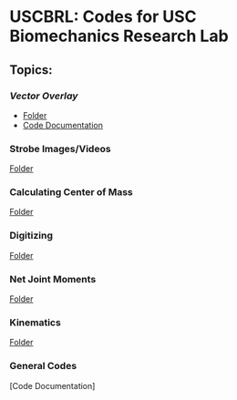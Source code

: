 # USCBRL: Codes for USC Biomechanics Research Lab

## Topics:

### *Vector Overlay*

* [Folder](https://github.com/USCBiomechanicsLab/labcodes/tree/master/VectorOverlay) <br/>
* [Code Documentation](https://github.com/USCBiomechanicsLab/labcodes/blob/README-Documentation/VectorOverlay/Documentation_VectorOverlay.md)

### **Strobe Images/Videos**

[Folder](https://github.com/USCBiomechanicsLab/labcodes/tree/master/Strobe)

### **Calculating Center of Mass**

[Folder](https://github.com/USCBiomechanicsLab/labcodes/tree/master/CalcCOM)

### **Digitizing**

[Folder](https://github.com/USCBiomechanicsLab/labcodes/tree/master/digitizing)

### **Net Joint Moments**

[Folder](https://github.com/USCBiomechanicsLab/labcodes/tree/master/NJM)

### **Kinematics**

[Folder](https://github.com/USCBiomechanicsLab/labcodes/tree/master/kinematics)

### **General Codes**
[Code Documentation]
